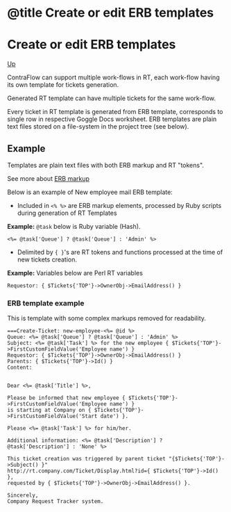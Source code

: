 # @title Create or edit ERB templates


Create or edit ERB templates
======================

[Up](CONFIG.md) 

ContraFlow can support multiple work-flows in RT, each work-flow having its own template for tickets generation. 

Generated RT template can have multiple tickets for the same work-flow. 

Every ticket in RT template is generated from ERB template, corresponds to single row in respective Goggle Docs worksheet. ERB templates are plain text files stored on a file-system in the project tree (see below).

  
Example
-----------

Templates are plain text files with both ERB markup and RT "tokens".

See more about [ERB markup](http://ruby-doc.org/stdlib-1.9.3/libdoc/erb/rdoc/ERB.html)

Below is an example of New employee mail ERB template:

- Included in `<% %>` are ERB markup elements, processed by Ruby scripts during generation of RT Templates

__Example:__ `@task` below is Ruby variable (Hash).
  
  ````
  <%= @task['Queue'] ? @task['Queue'] : 'Admin' %>
  ````
  
- Delimited by `{ }`'s are RT tokens and functions processed at the time of new tickets creation.


__Example:__   Variables below are Perl RT variables
  
  ````
  Requestor: { $Tickets{'TOP'}->OwnerObj->EmailAddress() }
  ````
  

### ERB template example

This is template with some complex markups removed for readability. 

````
===Create-Ticket: new-employee-<%= @id %>
Queue: <%= @task['Queue'] ? @task['Queue'] : 'Admin' %> 
Subject: <%= @task['Task'] %> for the new employee { $Tickets{'TOP'}->FirstCustomFieldValue('Employee name') }
Requestor: { $Tickets{'TOP'}->OwnerObj->EmailAddress() }
Parents: { $Tickets{'TOP'}->Id() }
Content: 


Dear <%= @task['Title'] %>,

Please be informed that new employee { $Tickets{'TOP'}->FirstCustomFieldValue('Employee name') } 
is starting at Company on { $Tickets{'TOP'}->FirstCustomFieldValue('Start date') }.

Please <%= @task['Task'] %> for him/her.

Additional information: <%= @task['Description'] ? @task['Description'] : 'None' %>

This ticket creation was triggered by parent ticket "{$Tickets{'TOP'}->Subject() }" 
http://rt.company.com/Ticket/Display.html?id={ $Tickets{'TOP'}->Id() }, 
requested by { $Tickets{'TOP'}->OwnerObj->EmailAddress() }.

Sincerely,
Company Request Tracker system.
````



 
 

    
     

